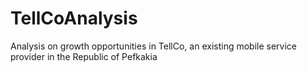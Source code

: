 # TellCoAnalysis
Analysis on growth opportunities in TellCo, an existing mobile service provider in the Republic of Pefkakia
